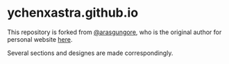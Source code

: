 # ychenxastra.github.io

This repository is forked from [@arasgungore](https://github.com/arasgungore), who is the original author for personal website [here](https://arasgungore.github.io).

Several sections and designes are made correspondingly.

